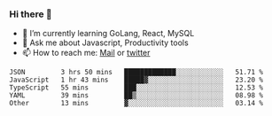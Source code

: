 ### Hi there 👋

- 🌱 I’m currently learning GoLang, React, MySQL
- 💬 Ask me about Javascript, Productivity tools 
- 📫 How to reach me: [Mail](mailto:kvaishak47@gmail.com) or [twitter](https://twitter.com/kvaish4k)

<!--START_SECTION:waka-->
```text
JSON         3 hrs 50 mins   █████████████░░░░░░░░░░░░   51.71 % 
JavaScript   1 hr 43 mins    █████▓░░░░░░░░░░░░░░░░░░░   23.20 % 
TypeScript   55 mins         ███░░░░░░░░░░░░░░░░░░░░░░   12.53 % 
YAML         39 mins         ██▒░░░░░░░░░░░░░░░░░░░░░░   08.98 % 
Other        13 mins         ▓░░░░░░░░░░░░░░░░░░░░░░░░   03.14 % 
```
<!--END_SECTION:waka-->
